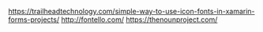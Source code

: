 https://trailheadtechnology.com/simple-way-to-use-icon-fonts-in-xamarin-forms-projects/
http://fontello.com/
https://thenounproject.com/
